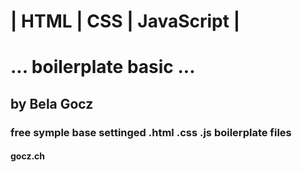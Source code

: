 # | HTML | CSS | JavaScript |
# ... boilerplate basic ...
## by Bela Gocz
### free symple base settinged .html .css .js boilerplate files
#### gocz.ch
